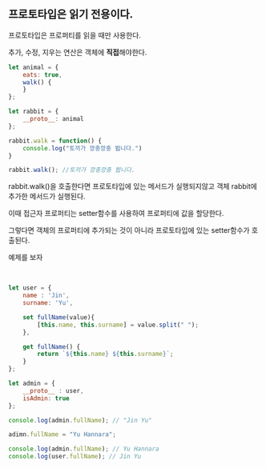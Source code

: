 ## 프로토타입은 읽기 전용이다.

프로토타입은 프로퍼티를 읽을 때만 사용한다.

추가, 수정, 지우는 연산은 객체에 **직접**해야한다.

```js
let animal = {
    eats: true,
    walk() {
    }
};

let rabbit = {
    __proto__: animal
};

rabbit.walk = function() {
    console.log("토끼가 깡충깡충 뜁니다.")
}

rabbit.walk(); //토끼가 깡충깡충 뜁니다.
```

rabbit.walk()을 호출한다면 프로토타입에 있는 메서드가 실행되지않고 객체 rabbit에 추가한 메서드가 실행된다.

이때 접근자 프로퍼티는 setter함수를 사용하여 프로퍼티에 값을 할당한다.

그렇다면 객체의 프로퍼티에 추가되는 것이 아니라 프로토타입에 있는 setter함수가 호출된다.

예제를 보자

<br>

```js
let user = {
    name : 'Jin',
    surname: 'Yu',

    set fullName(value){
        [this.name, this.surname] = value.split(" ");
    },

    get fullName() {
        return `${this.name} ${this.surname}`;
    }
};

let admin = {
    __proto__ : user,
    isAdmin: true
};

console.log(admin.fullName); // "Jin Yu"

adimn.fullName = "Yu Hannara";

console.log(admin.fullName); // Yu Hannara
console.log(user.fullName); // Jin Yu

```